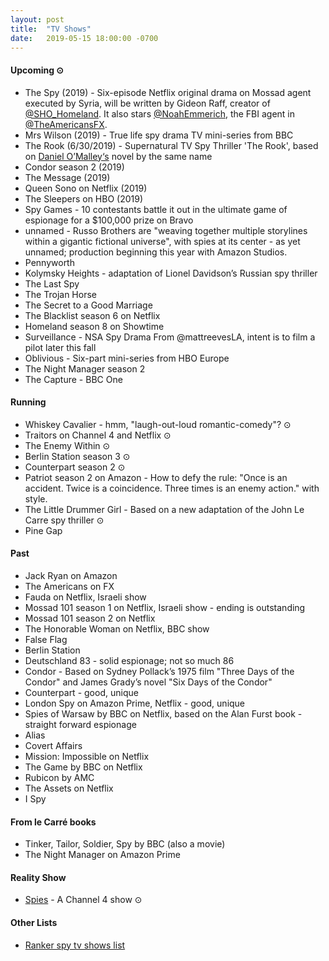 ```yaml
---
layout: post
title:  "TV Shows"
date:   2019-05-15 18:00:00 -0700
---
```


#### Upcoming ⊙
* The Spy (2019) - Six-episode Netflix original drama on Mossad agent executed by Syria, will be written by Gideon Raff, creator of [@SHO_Homeland](https://twitter.com/SHO_Homeland). It also stars [@NoahEmmerich](https://twitter.com/NoahEmmerich), the FBI agent in [@TheAmericansFX](https://twitter.com/TheAmericansFX).
* Mrs Wilson (2019) - True life spy drama TV mini-series from BBC
* The Rook (6/30/2019) - Supernatural TV Spy Thriller 'The Rook', based on [Daniel O’Malley‘s](https://twitter.com/DenimAlley) novel by the same name
* Condor season 2 (2019)
* The Message (2019)
* Queen Sono on Netflix (2019)
* The Sleepers on HBO (2019)
* Spy Games - 10 contestants battle it out in the ultimate game of espionage for a $100,000 prize on Bravo
* unnamed - Russo Brothers are "weaving together multiple storylines within a gigantic fictional universe", with spies at its center - as yet unnamed; production beginning this year with Amazon Studios.
* Pennyworth
* Kolymsky Heights - adaptation of Lionel Davidson’s Russian spy thriller 
* The Last Spy
* The Trojan Horse
* The Secret to a Good Marriage
* The Blacklist season 6 on Netflix
* Homeland season 8 on Showtime
* Surveillance - NSA Spy Drama From @mattreevesLA, intent is to film a pilot later this fall
* Oblivious - Six-part mini-series from HBO Europe
* The Night Manager season 2
* The Capture - BBC One

#### Running
* Whiskey Cavalier - hmm, "laugh-out-loud romantic-comedy"? ⊙
* Traitors on Channel 4 and Netflix ⊙
* The Enemy Within ⊙
* Berlin Station season 3 ⊙
* Counterpart season 2 ⊙
* Patriot season 2 on Amazon - How to defy the rule: "Once is an accident. Twice is a coincidence. Three times is an enemy action." with style.
* The Little Drummer Girl - Based on a new adaptation of the John Le Carre spy thriller ⊙
* Pine Gap

#### Past
* Jack Ryan on Amazon
* The Americans on FX
* Fauda on Netflix, Israeli show
* Mossad 101 season 1 on Netflix, Israeli show - ending is outstanding
* Mossad 101 season 2 on Netflix
* The Honorable Woman on Netflix, BBC show
* False Flag
* Berlin Station
* Deutschland 83 - solid espionage; not so much 86
* Condor - Based on Sydney Pollack’s 1975 film "Three Days of the Condor" and James Grady’s novel "Six Days of the Condor"
* Counterpart - good, unique
* London Spy on Amazon Prime, Netflix - good, unique
* Spies of Warsaw by BBC on Netflix, based on the Alan Furst book - straight forward espionage
* Alias
* Covert Affairs
* Mission: Impossible on Netflix
* The Game by BBC on Netflix
* Rubicon by AMC
* The Assets on Netflix
* I Spy

#### From le Carré books
* Tinker, Tailor, Soldier, Spy by BBC (also a movie)
* The Night Manager on Amazon Prime

#### Reality Show
* [Spies](http://www.channel4.com/programmes/spies) - A Channel 4 show ⊙

#### Other Lists
* [Ranker spy tv shows list](http://www.ranker.com/list/spy-tv-shows-and-series/reference)
